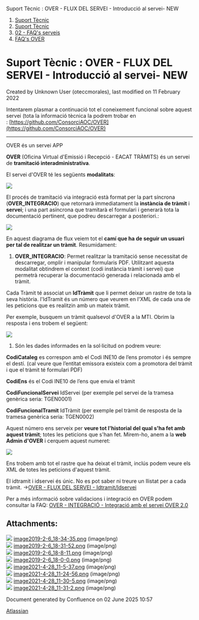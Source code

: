 Suport Tècnic : OVER - FLUX DEL SERVEI - Introducció al servei- NEW  

1.  [Suport Tècnic](index.md)
2.  [Suport Tècnic](13893782.md)
3.  [02 - FAQ's serveis](26313393.md)
4.  [FAQ's OVER](28705589.md)

Suport Tècnic : OVER - FLUX DEL SERVEI - Introducció al servei- NEW
===================================================================

Created by Unknown User (oteccmorales), last modified on 11 February 2022

Intentarem plasmar a continuació tot el coneixement funcional sobre aquest servei (tota la informació tècnica la podrem trobar en : [https://github.com/ConsorciAOC/OVER](https://github.com/ConsorciAOC/OVER)

* * *

OVER és un servei APP

**OVER** (Oficina Virtual d'Emissió i Recepció - EACAT TRÀMITS) és un servei de **tramitació interadministrativa**.

El servei d'OVER té les següents **modalitats**:

![](attachments/41522667/41522746.png)

  

  

El procés de tramitació via integració està format per la part síncrona (**OVER\_INTEGRACIO**) que retornarà immediatament la **instància de tràmit** i **servei**; i una part asíncrona que tramitarà el formulari i generarà tota la documentació pertinent, que podreu descarregar a posteriori.:

![](attachments/41522667/41522747.png)

En aquest diagrama de flux veiem tot el **camí que ha de seguir un usuari per tal de realitzar un tràmit**. Resumidament:

1.  **OVER\_INTEGRACIO**: Permet realitzar la tramitació sense necessitat de descarregar, omplir i manipular formularis PDF. Utilitzant aquesta modalitat obtindrem el context (codi instància tràmit i servei) que permetrà recuperar la documentació generada i relacionada amb el tràmit.

Cada Tràmit té associat un **IdTràmit** que li permet deixar un rastre de tota la seva història. l'IdTramit és un número que veurem en l'XML de cada una de les peticions que es realitzin amb un mateix tràmit.

Per exemple, busquem un tràmit qualsevol d'OVER a la MTI. Obrim la resposta i ens trobem el següent:

![](attachments/41522667/41522748.png)

1) Són les dades informades en la sol·licitud on podrem veure:

**CodiCataleg** es correspon amb el Codi INE10 de l’ens promotor i és sempre el destí. (cal veure que l’entitat emissora existeix com a promotora del tràmit i que el tràmit té formulari PDF)

**CodiEns** és el Codi INE10 de l’ens que envia el tràmit

**CodiFuncionalServei** IdServei (per exemple pel servei de la tramesa genèrica seria: TGEN0001)

**CodiFuncionalTramit** IdTràmit (per exemple pel tràmit de resposta de la tramesa genèrica seria: TGEN0002)

Aquest número ens serveix per **veure tot l'historial del qual s'ha fet amb aquest tràmit**; totes les peticions que s'han fet. Mirem-ho, anem a la **web Admin d'OVER** i cerquem aquest numeret:

![](attachments/41522667/41522749.png)

Ens trobem amb tot el rastre que ha deixat el tràmit, inclús podem veure els XML de totes les peticions d'aquest tràmit.

El idtramit i idservei és únic. No es pot saber ni treure un llistat per a cada tràmit. ->[OVER - FLUX DEL SERVEI - Idtramit/Idservei](28706351.md)

  

Per a més informació sobre validacions i integració en OVER podem consultar la FAQ: [OVER - INTEGRACIÓ - Integració amb el servei OVER 2.0](41522646.md)

  

  

Attachments:
------------

![](images/icons/bullet_blue.gif) [image2019-2-6\_18-34-35.png](attachments/41522667/41522668.png) (image/png)  
![](images/icons/bullet_blue.gif) [image2019-2-6\_18-31-52.png](attachments/41522667/41522669.png) (image/png)  
![](images/icons/bullet_blue.gif) [image2019-2-6\_18-8-11.png](attachments/41522667/41522670.png) (image/png)  
![](images/icons/bullet_blue.gif) [image2019-2-6\_18-0-0.png](attachments/41522667/41522671.png) (image/png)  
![](images/icons/bullet_blue.gif) [image2021-4-28\_11-5-37.png](attachments/41522667/41522746.png) (image/png)  
![](images/icons/bullet_blue.gif) [image2021-4-28\_11-24-56.png](attachments/41522667/41522747.png) (image/png)  
![](images/icons/bullet_blue.gif) [image2021-4-28\_11-30-5.png](attachments/41522667/41522748.png) (image/png)  
![](images/icons/bullet_blue.gif) [image2021-4-28\_11-31-2.png](attachments/41522667/41522749.png) (image/png)  

Document generated by Confluence on 02 June 2025 10:57

[Atlassian](http://www.atlassian.com/)